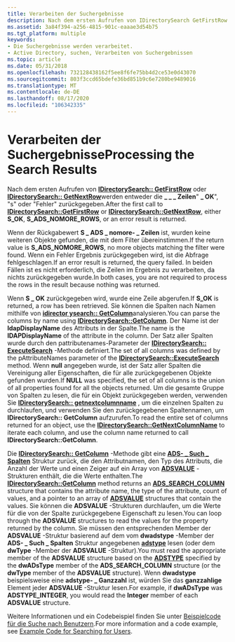 ```yaml
---
title: Verarbeiten der Suchergebnisse
description: Nach dem ersten Aufrufen von IDirectorySearch GetFirstRow oder IDirectorySearch GetNextRow werden entweder die \_ Zeilen "OK", "s" \_ oder "Fehler" \_ \_ zurückgegeben.
ms.assetid: 3a84f394-a256-4815-901c-eaaae3d54b75
ms.tgt_platform: multiple
keywords:
- Die Suchergebnisse werden verarbeitet.
- Active Directory, suchen, Verarbeiten von Suchergebnissen
ms.topic: article
ms.date: 05/31/2018
ms.openlocfilehash: 732128438162f5ee8f6fe75bb4d2ce53e0d43070
ms.sourcegitcommit: 803f3ccd65bdefe36bd851b9c6e7280be9489016
ms.translationtype: MT
ms.contentlocale: de-DE
ms.lasthandoff: 08/17/2020
ms.locfileid: "106342335"
---
```

# <a name="processing-the-search-results"></a><span data-ttu-id="9b386-105">Verarbeiten der Suchergebnisse</span><span class="sxs-lookup"><span data-stu-id="9b386-105">Processing the Search Results</span></span>

<span data-ttu-id="9b386-106">Nach dem ersten Aufrufen von [**IDirectorySearch:: GetFirstRow**](/windows/desktop/api/iads/nf-iads-idirectorysearch-getfirstrow) oder [**IDirectorySearch:: GetNextRow**](/windows/desktop/api/iads/nf-iads-idirectorysearch-getnextrow)werden entweder die **\_ \_ \_ Zeilen**" **\_ OK**", "s" oder "Fehler" zurückgegeben.</span><span class="sxs-lookup"><span data-stu-id="9b386-106">After the first call to [**IDirectorySearch::GetFirstRow**](/windows/desktop/api/iads/nf-iads-idirectorysearch-getfirstrow) or [**IDirectorySearch::GetNextRow**](/windows/desktop/api/iads/nf-iads-idirectorysearch-getnextrow), either **S\_OK**, **S\_ADS\_NOMORE\_ROWS**, or an error result is returned.</span></span>

<span data-ttu-id="9b386-107">Wenn der Rückgabewert **S \_ ADS \_ nomore- \_ Zeilen** ist, wurden keine weiteren Objekte gefunden, die mit dem Filter übereinstimmen.</span><span class="sxs-lookup"><span data-stu-id="9b386-107">If the return value is **S\_ADS\_NOMORE\_ROWS**, no more objects matching the filter were found.</span></span> <span data-ttu-id="9b386-108">Wenn ein Fehler Ergebnis zurückgegeben wird, ist die Abfrage fehlgeschlagen.</span><span class="sxs-lookup"><span data-stu-id="9b386-108">If an error result is returned, the query failed.</span></span> <span data-ttu-id="9b386-109">In beiden Fällen ist es nicht erforderlich, die Zeilen im Ergebnis zu verarbeiten, da nichts zurückgegeben wurde.</span><span class="sxs-lookup"><span data-stu-id="9b386-109">In both cases, you are not required to process the rows in the result because nothing was returned.</span></span>

<span data-ttu-id="9b386-110">Wenn **S \_ OK** zurückgegeben wird, wurde eine Zeile abgerufen.</span><span class="sxs-lookup"><span data-stu-id="9b386-110">If **S\_OK** is returned, a row has been retrieved.</span></span> <span data-ttu-id="9b386-111">Sie können die Spalten nach Namen mithilfe von [**idirector ysearch:: GetColumn**](/windows/desktop/api/iads/nf-iads-idirectorysearch-getcolumn)analysieren.</span><span class="sxs-lookup"><span data-stu-id="9b386-111">You can parse the columns by name using [**IDirectorySearch::GetColumn**](/windows/desktop/api/iads/nf-iads-idirectorysearch-getcolumn).</span></span> <span data-ttu-id="9b386-112">Der Name ist der **ldapDisplayName** des Attributs in der Spalte.</span><span class="sxs-lookup"><span data-stu-id="9b386-112">The name is the **lDAPDisplayName** of the attribute in the column.</span></span> <span data-ttu-id="9b386-113">Der Satz aller Spalten wurde durch den pattributenames-Parameter der [**IDirectorySearch:: ExecuteSearch**](/windows/desktop/api/iads/nf-iads-idirectorysearch-executesearch) -Methode definiert.</span><span class="sxs-lookup"><span data-stu-id="9b386-113">The set of all columns was defined by the pAttributeNames parameter of the [**IDirectorySearch::ExecuteSearch**](/windows/desktop/api/iads/nf-iads-idirectorysearch-executesearch) method.</span></span> <span data-ttu-id="9b386-114">Wenn **null** angegeben wurde, ist der Satz aller Spalten die Vereinigung aller Eigenschaften, die für alle zurückgegebenen Objekte gefunden wurden.</span><span class="sxs-lookup"><span data-stu-id="9b386-114">If **NULL** was specified, the set of all columns is the union of all properties found for all the objects returned.</span></span> <span data-ttu-id="9b386-115">Um die gesamte Gruppe von Spalten zu lesen, die für ein Objekt zurückgegeben werden, verwenden Sie [**IDirectorySearch:: getnextcolumnname**](/windows/desktop/api/iads/nf-iads-idirectorysearch-getnextcolumnname) , um die einzelnen Spalten zu durchlaufen, und verwenden Sie den zurückgegebenen Spaltennamen, um **IDirectorySearch:: GetColumn** aufzurufen.</span><span class="sxs-lookup"><span data-stu-id="9b386-115">To read the entire set of columns returned for an object, use the [**IDirectorySearch::GetNextColumnName**](/windows/desktop/api/iads/nf-iads-idirectorysearch-getnextcolumnname) to iterate each column, and use the column name returned to call **IDirectorySearch::GetColumn**.</span></span>

<span data-ttu-id="9b386-116">Die [**IDirectorySearch:: GetColumn**](/windows/desktop/api/iads/nf-iads-idirectorysearch-getcolumn) -Methode gibt eine [**ADS- \_ Such \_ Spalten**](/windows/desktop/api/iads/ns-iads-ads_search_column) Struktur zurück, die den Attributnamen, den Typ des Attributs, die Anzahl der Werte und einen Zeiger auf ein Array von [**ADSVALUE**](/windows/desktop/api/iads/ns-iads-adsvalue) -Strukturen enthält, die die Werte enthalten.</span><span class="sxs-lookup"><span data-stu-id="9b386-116">The [**IDirectorySearch::GetColumn**](/windows/desktop/api/iads/nf-iads-idirectorysearch-getcolumn) method returns an [**ADS\_SEARCH\_COLUMN**](/windows/desktop/api/iads/ns-iads-ads_search_column) structure that contains the attribute name, the type of the attribute, count of values, and a pointer to an array of [**ADSVALUE**](/windows/desktop/api/iads/ns-iads-adsvalue) structures that contain the values.</span></span> <span data-ttu-id="9b386-117">Sie können die **ADSVALUE** -Strukturen durchlaufen, um die Werte für die von der Spalte zurückgegebene Eigenschaft zu lesen.</span><span class="sxs-lookup"><span data-stu-id="9b386-117">You can loop through the **ADSVALUE** structures to read the values for the property returned by the column.</span></span> <span data-ttu-id="9b386-118">Sie müssen den entsprechenden Member der **ADSVALUE** -Struktur basierend auf dem vom **dwadstype** -Member der **ADS- \_ Such \_ Spalten** Struktur angegebenen [**adstype**](/windows/win32/api/iads/ne-iads-adstypeenum) lesen (oder dem **dwType** -Member der **ADSVALUE** -Struktur).</span><span class="sxs-lookup"><span data-stu-id="9b386-118">You must read the appropriate member of the **ADSVALUE** structure based on the [**ADSTYPE**](/windows/win32/api/iads/ne-iads-adstypeenum) specified by the **dwADsType** member of the **ADS\_SEARCH\_COLUMN** structure (or the **dwType** member of the **ADSVALUE** structure).</span></span> <span data-ttu-id="9b386-119">Wenn **dwadstype** beispielsweise eine **adstype- \_ Ganzzahl** ist, würden Sie das **ganzzahlige** Element jeder **ADSVALUE** -Struktur lesen.</span><span class="sxs-lookup"><span data-stu-id="9b386-119">For example, if **dwADsType** was **ADSTYPE\_INTEGER**, you would read the **Integer** member of each **ADSVALUE** structure.</span></span>

<span data-ttu-id="9b386-120">Weitere Informationen und ein Codebeispiel finden Sie unter [Beispielcode für die Suche nach Benutzern](example-code-for-searching-for-users.md).</span><span class="sxs-lookup"><span data-stu-id="9b386-120">For more information and a code example, see [Example Code for Searching for Users](example-code-for-searching-for-users.md).</span></span>

 

 